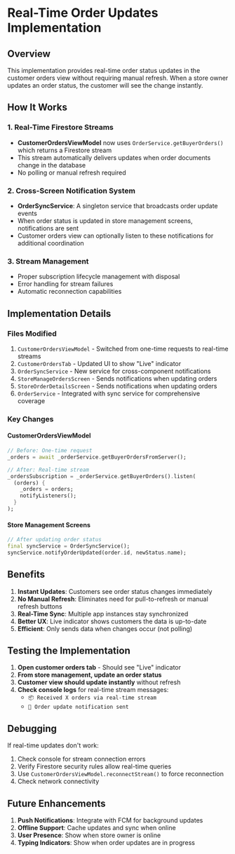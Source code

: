 # Real-Time Order Updates Implementation

## Overview
This implementation provides real-time order status updates in the customer orders view without requiring manual refresh. When a store owner updates an order status, the customer will see the change instantly.

## How It Works

### 1. Real-Time Firestore Streams
- **CustomerOrdersViewModel** now uses `OrderService.getBuyerOrders()` which returns a Firestore stream
- This stream automatically delivers updates when order documents change in the database
- No polling or manual refresh required

### 2. Cross-Screen Notification System
- **OrderSyncService**: A singleton service that broadcasts order update events
- When order status is updated in store management screens, notifications are sent
- Customer orders view can optionally listen to these notifications for additional coordination

### 3. Stream Management
- Proper subscription lifecycle management with disposal
- Error handling for stream failures
- Automatic reconnection capabilities

## Implementation Details

### Files Modified
1. `CustomerOrdersViewModel` - Switched from one-time requests to real-time streams
2. `CustomerOrdersTab` - Updated UI to show "Live" indicator
3. `OrderSyncService` - New service for cross-component notifications
4. `StoreManageOrdersScreen` - Sends notifications when updating orders
5. `StoreOrderDetailsScreen` - Sends notifications when updating orders
6. `OrderService` - Integrated with sync service for comprehensive coverage

### Key Changes

#### CustomerOrdersViewModel
```dart
// Before: One-time request
_orders = await _orderService.getBuyerOrdersFromServer();

// After: Real-time stream
_ordersSubscription = _orderService.getBuyerOrders().listen(
  (orders) {
    _orders = orders;
    notifyListeners();
  }
);
```

#### Store Management Screens
```dart
// After updating order status
final syncService = OrderSyncService();
syncService.notifyOrderUpdated(order.id, newStatus.name);
```

## Benefits

1. **Instant Updates**: Customers see order status changes immediately
2. **No Manual Refresh**: Eliminates need for pull-to-refresh or manual refresh buttons
3. **Real-Time Sync**: Multiple app instances stay synchronized
4. **Better UX**: Live indicator shows customers the data is up-to-date
5. **Efficient**: Only sends data when changes occur (not polling)

## Testing the Implementation

1. **Open customer orders tab** - Should see "Live" indicator
2. **From store management, update an order status** 
3. **Customer view should update instantly** without refresh
4. **Check console logs** for real-time stream messages:
   - `📦 Received X orders via real-time stream`
   - `📢 Order update notification sent`

## Debugging

If real-time updates don't work:
1. Check console for stream connection errors
2. Verify Firestore security rules allow real-time queries
3. Use `CustomerOrdersViewModel.reconnectStream()` to force reconnection
4. Check network connectivity

## Future Enhancements

1. **Push Notifications**: Integrate with FCM for background updates
2. **Offline Support**: Cache updates and sync when online
3. **User Presence**: Show when store owner is online
4. **Typing Indicators**: Show when order updates are in progress
